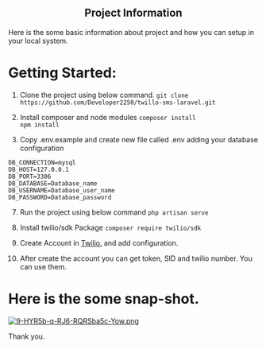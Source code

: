 <div align="center">
<h2>Project Information</h2>
</div>

Here is the some basic information about project and how you can setup in your local system.

# Getting Started:

1. Clone the project using below command.
``` git clone https://github.com/Developer2250/twillo-sms-laravel.git ```

2. Install composer and node modules
```composer install``` <br>
``` npm install ```

3. Copy .env.example and create new file called .env adding your database configuration
``` 
DB_CONNECTION=mysql
DB_HOST=127.0.0.1
DB_PORT=3306
DB_DATABASE=Database_name
DB_USERNAME=Database_user_name
DB_PASSWORD=Database_password
```

7. Run the project using below command
``` php artisan serve ```

8. Install twilio/sdk Package
``` composer require twilio/sdk ```

9. Create Account in <a href="https://console.twilio.com/">Twilio.</a> and add configuration.

10. After create the account you can get token, SID and twilio number. You can use them.

# Here is the some snap-shot.

[![9-HYR5b-q-RJ6-RQRSba5c-Yow.png](https://i.postimg.cc/tgc9Z5Vs/9-HYR5b-q-RJ6-RQRSba5c-Yow.png)](https://postimg.cc/5H8hD8gJ)

Thank you.